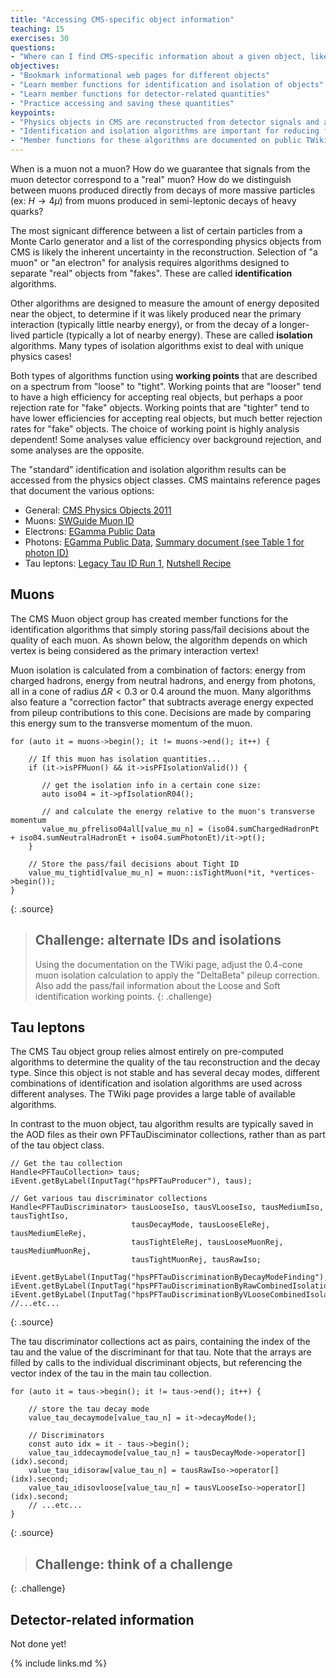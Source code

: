```yaml
---
title: "Accessing CMS-specific object information"
teaching: 15
exercises: 30
questions:
- "Where can I find CMS-specific information about a given object, like identification criteria?"
objectives:
- "Bookmark informational web pages for different objects"
- "Learn member functions for identification and isolation of objects"
- "Learn member functions for detector-related quantities"
- "Practice accessing and saving these quantities"
keypoints:
- "Physics objects in CMS are reconstructed from detector signals and are never 100% certain!"
- "Identification and isolation algorithms are important for reducing fake objects."
- "Member functions for these algorithms are documented on public TWiki pages."
---
```


When is a muon not a muon? How do we guarantee that signals from the muon detector correspond to
a "real" muon? How do we distinguish between muons produced directly from decays of more massive
particles (ex: $H \rightarrow 4\mu$) from muons produced in semi-leptonic decays of heavy quarks?

The most signicant difference between a list of certain particles from a Monte Carlo generator and a list
of the corresponding physics objects from CMS is likely the inherent uncertainty in the reconstruction.
Selection of "a muon" or "an electron" for analysis requires algorithms designed to separate "real"
objects from "fakes". These are called **identification** algorithms.

Other algorithms are designed to measure the amount of energy deposited near the object, to determine
if it was likely produced near the primary interaction (typically little nearby energy), or from the
decay of a longer-lived particle (typically a lot of nearby energy). These are called **isolation**
algorithms. Many types of isolation algorithms exist to deal with unique physics cases!

Both types of algorithms function using **working points** that are described on a spectrum from
"loose" to "tight". Working points that are "looser" tend to have a high efficiency for accepting
real objects, but perhaps a poor rejection rate for "fake" objects. Working points that are
"tighter" tend to have lower efficiencies for accepting real objects, but much better rejection
rates for "fake" objects. The choice of working point is highly analysis dependent! Some analyses
value efficiency over background rejection, and some analyses are the opposite.

The "standard" identification and isolation algorithm results can be accessed from the physics
object classes. CMS maintains reference pages that document the various options:

 * General: [CMS Physics Objects 2011](http://opendata.cern.ch/docs/cms-physics-objects-2011)
 * Muons: [SWGuide Muon ID](https://twiki.cern.ch/twiki/bin/view/CMSPublic/SWGuideMuonId)
 * Electrons: [EGamma Public Data](https://twiki.cern.ch/twiki/bin/view/CMSPublic/EgammaPublicData)
 * Photons: [EGamma Public Data](https://twiki.cern.ch/twiki/bin/view/CMSPublic/EgammaPublicData), [Summary document (see Table 1 for photon ID)](https://cms-physics.web.cern.ch/cms-physics/public/EGM-10-006-pas.pdf)
 * Tau leptons: [Legacy Tau ID Run 1](https://twiki.cern.ch/twiki/bin/view/CMSPublic/WorkBookPFTauTagging#Legacy_Tau_ID_Run_I), [Nutshell Recipe](https://twiki.cern.ch/twiki/bin/view/CMSPublic/NutShellRecipeFor5312AndNewer)

## Muons

The CMS Muon object group has created member functions for the identification algorithms that simply
storing pass/fail decisions about the quality of each muon. As shown below, the algorithm depends
on which vertex is being considered as the primary interaction vertex!

Muon isolation is calculated from a combination of factors: energy from charged hadrons, energy from
neutral hadrons, and energy from photons, all in a cone of radius $\Delta R < 0.3$ or 0.4 around
the muon. Many algorithms also feature a "correction factor" that subtracts average energy expected
from pileup contributions to this cone. Decisions are made by comparing this energy sum to the
transverse momentum of the muon. 

~~~
for (auto it = muons->begin(); it != muons->end(); it++) {

    // If this muon has isolation quantities...
    if (it->isPFMuon() && it->isPFIsolationValid()) {

       // get the isolation info in a certain cone size:
       auto iso04 = it->pfIsolationR04();

       // and calculate the energy relative to the muon's transverse momentum
       value_mu_pfreliso04all[value_mu_n] = (iso04.sumChargedHadronPt + iso04.sumNeutralHadronEt + iso04.sumPhotonEt)/it->pt();
    }

    // Store the pass/fail decisions about Tight ID
    value_mu_tightid[value_mu_n] = muon::isTightMuon(*it, *vertices->begin());
}
~~~
{: .source}

>## Challenge: alternate IDs and isolations
>
>Using the documentation on the TWiki page, adjust the 0.4-cone muon isolation calculation
>to apply the "DeltaBeta" pileup correction.
>Also add the pass/fail information about the Loose and Soft identification working points.
{: .challenge}

## Tau leptons

The CMS Tau object group relies almost entirely on pre-computed algorithms to determine the
quality of the tau reconstruction and the decay type. Since this object is not stable and has
several decay modes, different combinations of identification and isolation algorithms are
used across different analyses. The TWiki page provides a large table of available algorithms.

In contrast to the muon object, tau algorithm results are typically saved in the AOD files
as their own PFTauDisciminator collections, rather than as part of the tau object class.

~~~
// Get the tau collection
Handle<PFTauCollection> taus;
iEvent.getByLabel(InputTag("hpsPFTauProducer"), taus);

// Get various tau discriminator collections
Handle<PFTauDiscriminator> tausLooseIso, tausVLooseIso, tausMediumIso, tausTightIso,
                           tausDecayMode, tausLooseEleRej, tausMediumEleRej,
                           tausTightEleRej, tausLooseMuonRej, tausMediumMuonRej,
                           tausTightMuonRej, tausRawIso;

iEvent.getByLabel(InputTag("hpsPFTauDiscriminationByDecayModeFinding"),tausDecayMode);
iEvent.getByLabel(InputTag("hpsPFTauDiscriminationByRawCombinedIsolationDBSumPtCorr"),tausRawIso);
iEvent.getByLabel(InputTag("hpsPFTauDiscriminationByVLooseCombinedIsolationDBSumPtCorr"),tausVLooseIso);
//...etc...
~~~
{: .source}

The tau discriminator collections act as pairs, containing the index of the tau and the value
of the discriminant for that tau. Note that the arrays are filled by calls to the individual
discriminant objects, but referencing the vector index of the tau in the main tau collection.

~~~
for (auto it = taus->begin(); it != taus->end(); it++) {

    // store the tau decay mode
    value_tau_decaymode[value_tau_n] = it->decayMode();

    // Discriminators
    const auto idx = it - taus->begin();
    value_tau_iddecaymode[value_tau_n] = tausDecayMode->operator[](idx).second;
    value_tau_idisoraw[value_tau_n] = tausRawIso->operator[](idx).second;
    value_tau_idisovloose[value_tau_n] = tausVLooseIso->operator[](idx).second;
    // ...etc...
}
~~~
{: .source}

>## Challenge: think of a challenge
{: .challenge}

## Detector-related information

Not done yet!



{% include links.md %}

